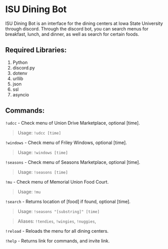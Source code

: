 # ISU Dining Bot

ISU Dining Bot is an interface for the dining centers at Iowa State University through discord. Through the discord bot, you can search menus for breakfast, lunch, and dinner, as well as search for certain foods.

## Required Libraries:
  1. Python
  2. discord.py
  3. dotenv
  4. urllib
  5. json
  6. ssl
  7. asyncio

## Commands:

```!udcc``` - Check menu of Union Drive Marketplace, optional [time].
> Usage: `!udcc [time]`

```!windows``` - Check menu of Friley Windows, optional [time].
> Usage: `!windows [time]`

```!seasons``` - Check menu of Seasons Marketplace, optional [time].
> Usage: `!seasons [time]`

```!mu``` - Check menu of Memorial Union Food Court.
> Usage: `!mu`

```!search``` - Returns location of [food] if found, optional [time].
> Usage: `!seasons "[substring]" [time]`

> Aliases: `!tendies`, `!wingies`, `!nuggies`,

```!reload``` - Reloads the menu for all dining centers.

```!help``` - Returns link for commands, and invite link.